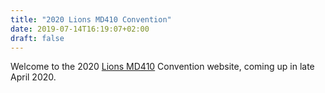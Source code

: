 ```yaml
---
title: "2020 Lions MD410 Convention"
date: 2019-07-14T16:19:07+02:00
draft: false
---
```


Welcome to the 2020 [Lions MD410](https://www.lionsclubs.co.za) Convention website, coming up in late April 2020.
